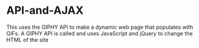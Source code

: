 # API-and-AJAX
This uses the GIPHY API to make a dynamic web page that populates with GIFs.  A GIPHY API is called and uses JavaScript and jQuery to change the HTML of the site
